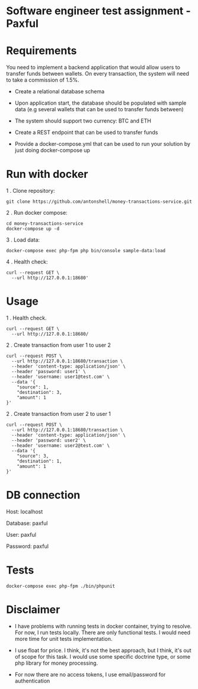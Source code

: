 # Software engineer test assignment - Paxful 


# Requirements

You need to implement a backend application that would allow users to transfer funds
between wallets. On every transaction, the system will need to take a commission of
1.5%.

- Create a relational database schema

- Upon application start, the database should be populated with sample data (e.g
several wallets that can be used to transfer funds between)

- The system should support two currency: BTC and ETH

- Create a REST endpoint that can be used to transfer funds

- Provide a docker-compose.yml that can be used to run your solution by just
doing ​docker-compose up

# Run with docker

1  . Clone repository:

```
git clone https://github.com/antonshell/money-transactions-service.git
```

2 . Run docker compose:

```
cd money-transactions-service
docker-compose up -d
```

3 . Load data:

```
docker-compose exec php-fpm php bin/console sample-data:load
```

4 . Health check:

```
curl --request GET \
  --url http://127.0.0.1:18680'
```

# Usage

1 . Health check.

```
curl --request GET \
  --url http://127.0.0.1:18680/
```

2 . Create transaction from user 1 to user 2

```
curl --request POST \
  --url http://127.0.0.1:18680/transaction \
  --header 'content-type: application/json' \
  --header 'password: user1' \
  --header 'username: user1@test.com' \
  --data '{
	"source": 1,
	"destination": 3,
	"amount": 1
}'
```

2 . Create transaction from user 2 to user 1

```
curl --request POST \
  --url http://127.0.0.1:18680/transaction \
  --header 'content-type: application/json' \
  --header 'password: user2' \
  --header 'username: user2@test.com' \
  --data '{
	"source": 3,
	"destination": 1,
	"amount": 1
}'
```

# DB connection

Host: localhost

Database: paxful

User: paxful

Password: paxful

# Tests

```
docker-compose exec php-fpm ./bin/phpunit
```

# Disclaimer

- I have problems with running tests in docker container, trying to resolve.
For now, I run tests locally. There are only functional tests. I would need more time for unit tests implementation.

- I use float for price. I think, it's not the best approach, but I think, it's out of scope for this task.
I would use some specific doctrine type, or some php library for money processing.

- For now there are no access tokens, I use email/password for authentication

